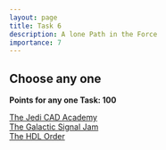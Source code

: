 ```yaml
---
layout: page
title: Task 6
description: A lone Path in the Force
importance: 7
---
```


## Choose any one

**Points for any one Task: 100**

<a href="#" onclick="event.preventDefault(); redirectToTask('task6_1')">The Jedi CAD Academy</a>
<br>
<a href="#" onclick="event.preventDefault(); redirectToTask('task6_2')">The Galactic Signal Jam</a>
<br>
<a href="#" onclick="event.preventDefault(); redirectToTask('task6_3')">The HDL Order</a>

<script>
var baseUrl = "{{ site.baseurl }}";
function redirectToTask(taskId) {
  window.location.href = baseUrl + "/subtasks/" + taskId + "/";
}
</script>